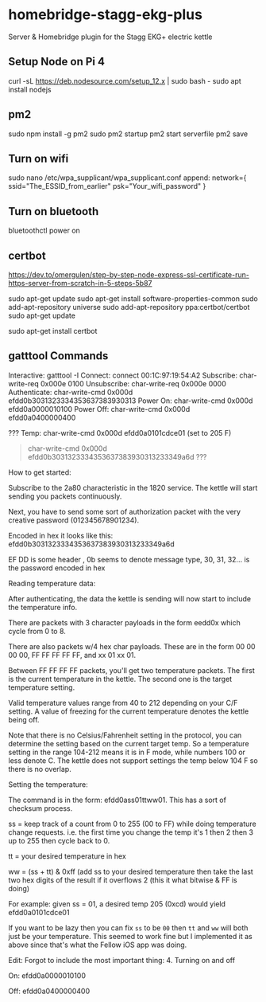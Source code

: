 # homebridge-stagg-ekg-plus
Server & Homebridge plugin for the Stagg EKG+ electric kettle

## Setup Node on Pi 4
curl -sL https://deb.nodesource.com/setup_12.x | sudo bash -
sudo apt install nodejs

## pm2
sudo npm install -g pm2
sudo pm2 startup
pm2 start serverfile
pm2 save

## Turn on wifi
sudo nano /etc/wpa_supplicant/wpa_supplicant.conf
append:
network={
    ssid="The_ESSID_from_earlier"
    psk="Your_wifi_password"
}

## Turn on bluetooth
bluetoothctl power on

## certbot
https://dev.to/omergulen/step-by-step-node-express-ssl-certificate-run-https-server-from-scratch-in-5-steps-5b87

sudo apt-get update
sudo apt-get install software-properties-common
sudo add-apt-repository universe
sudo add-apt-repository ppa:certbot/certbot
sudo apt-get update

sudo apt-get install certbot

## gatttool Commands
Interactive:    gatttool -I
Connect:        connect 00:1C:97:19:54:A2
Subscribe:      char-write-req 0x000e 0100
Unsubscribe:    char-write-req 0x000e 0000
Authenticate:   char-write-cmd 0x000d efdd0b3031323334353637383930313
Power On:       char-write-cmd 0x000d efdd0a0000010100
Power Off:      char-write-cmd 0x000d efdd0a0400000400

??? 
Temp:           char-write-cmd 0x000d efdd0a0101cdce01 (set to 205 F)

> char-write-cmd 0x000d efdd0b3031323334353637383930313233349a6d ???




How to get started:

Subscribe to the 2a80 characteristic in the 1820 service. The kettle will start sending you packets continuously.

Next, you have to send some sort of authorization packet with the very creative password (012345678901234).

Encoded in hex it looks like this: efdd0b3031323334353637383930313233349a6d

EF DD is some header , 0b seems to denote message type, 30, 31, 32... is the password encoded in hex

Reading temperature data:

After authenticating, the data the kettle is sending will now start to include the temperature info.

There are packets with 3 character payloads in the form eedd0x which cycle from 0 to 8.

There are also packets w/4 hex char payloads. These are in the form 00 00 00 00, FF FF FF FF FF, and xx 01 xx 01.

Between FF FF FF FF packets, you'll get two temperature packets. The first is the current temperature in the kettle. The second one is the target temperature setting.

Valid temperature values range from 40 to 212 depending on your C/F setting. A value of freezing for the current temperature denotes the kettle being off.

Note that there is no Celsius/Fahrenheit setting in the protocol, you can determine the setting based on the current target temp. So a temperature setting in the range 104-212 means it is in F mode, while numbers 100 or less denote C. The kettle does not support settings the temp below 104 F so there is no overlap.

Setting the temperature:

The command is in the form: efdd0ass01ttww01. This has a sort of checksum process.

ss = keep track of a count from 0 to 255 (00 to FF) while doing temperature change requests. i.e. the first time you change the temp it's 1 then 2 then 3 up to 255 then cycle back to 0.

tt = your desired temperature in hex

ww = (ss + tt) & 0xff (add ss to your desired temperature then take the last two hex digits of the result if it overflows 2 (this it what bitwise & FF is doing)

For example: given ss = 01, a desired temp 205 (0xcd) would yield efdd0a0101cdce01

If you want to be lazy then you can fix `ss` to be `00` then `tt` and `ww` will both just be your temperature. This seemed to work fine but I implemented it as above since that's what the Fellow iOS app was doing.

Edit: Forgot to include the most important thing: 4. Turning on and off

On: efdd0a0000010100

Off: efdd0a0400000400